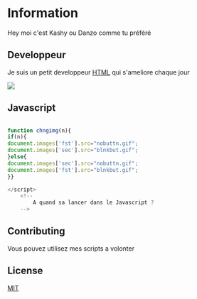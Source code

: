 # Information

Hey moi c'est Kashy ou Danzo comme tu préféré 

## Developpeur 
Je suis un petit developpeur  [HTML](https://www.journaldunet.fr/web-tech/dictionnaire-du-webmastering/1203255-html-hypertext-markup-langage-definition-traduction/) qui s'ameliore chaque jour

<img src="https://cdn.discordapp.com/attachments/846396854266626110/893606164112240690/html-intro.gif">

## Javascript 

```javascript

function chngimg(n){
if(n){
document.images['fst'].src="nobuttn.gif";
document.images['sec'].src="blnkbut.gif";
}else{
document.images['sec'].src="nobuttn.gif";
document.images['fst'].src="blnkbut.gif";
}}

</script>
	<!--
    	A quand sa lancer dans le Javascript ?
	-->

```

## Contributing
Vous pouvez utilisez mes scripts a volonter 


## License
[MIT](https://github.com/RealDanzo)
